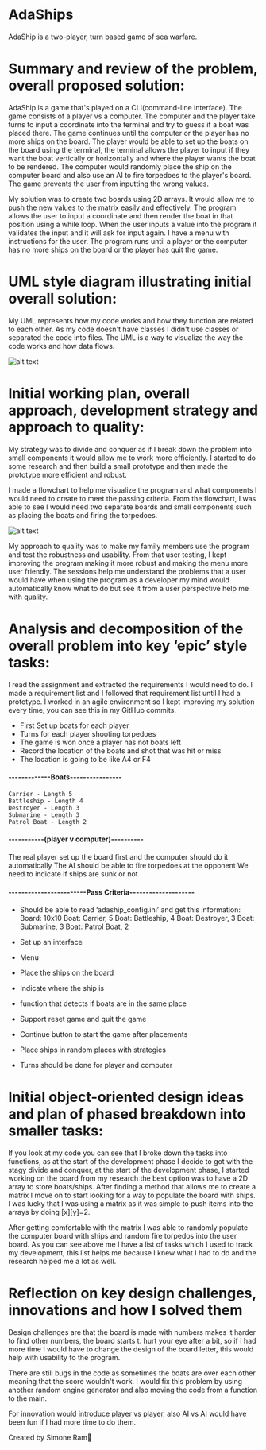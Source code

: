 # AdaShips
AdaShip is a two-player, turn based game of sea warfare.


# Summary and review of the problem, overall proposed solution:
AdaShip is a game that's played on a CLI(command-line interface). The game consists of a player vs a computer. The computer and the player take turns to input a coordinate into the terminal and try to guess if a boat was placed there. The game continues until the computer or the player has no more ships on the board. The player would be able to set up the boats on the board using the terminal, the terminal allows the player to input if they want the boat vertically or horizontally and where the player wants the boat to be rendered. The computer would randomly place the ship on the computer board and also use an AI to fire torpedoes to the player's board. The game prevents the user from inputting the wrong values.


My solution was to create two boards using 2D arrays. It would allow me to push the new values to the matrix easily and effectively. The program allows the user to input a coordinate and then render the boat in that position using a while loop. When the user inputs a value into the program it validates the input and it will ask for input again. I have a menu with instructions for the user. The program runs until a player or the computer has no more ships on the board or the player has quit the game.

# UML style diagram illustrating initial overall solution:

My UML represents how my code works and how they function are related to each other. As my code doesn't have classes 
I didn't use classes or separated the code into files. The UML is a way to visualize the way the code works and how data flows.

![alt text](https://github.com/simtor/AdaShips/blob/main/Screenshot%202021-03-24%20at%2012.01.33.png)

# Initial working plan, overall approach, development strategy and approach to quality:
My strategy was to divide and conquer as if I break down the problem into small components it would allow me to work more efficiently. I started to do some research and then build a small prototype and then made the prototype more efficient and robust.

I made a flowchart to help me visualize the program and what components I would need to create to meet the passing criteria. From the flowchart, I was able to see I would need two separate boards and small components such as placing the boats and firing the torpedoes.

![alt text](https://github.com/simtor/AdaShips/blob/main/flowchart-BattleshipWM.jpg)

My approach to quality was to make my family members use the program and test the robustness and usability. From that user testing, I kept improving the program making it more robust and making the menu more user friendly. The sessions help me understand the problems that a user would have when using the program as a developer my mind would automatically know what to do but see it from a user perspective help me with quality.


# Analysis and decomposition of the overall problem into key ‘epic’ style tasks:
I read the assignment and extracted the requirements I would need to do.
I made a requirement list and I followed that requirement list until I had a prototype.
I worked in an agile environment so I kept improving my solution every time, you can see this in my GitHub commits.

- First Set up boats for each player 
- Turns for each player shooting torpedoes 
- The game is won once a player has not boats left 
- Record the location of the boats and shot that was hit or miss
- The location is going to  be like A4 or F4

####  -------------Boats----------------
    Carrier - Length 5
    Battleship - Length 4
    Destroyer - Length 3
    Submarine - Length 3
    Patrol Boat - Length 2

#### -----------(player v computer)----------
The real player set up the board first  and the computer should do it automatically
The AI should be able to fire torpedoes at the opponent 
We need to indicate if ships are sunk or not

####  ------------------------Pass Criteria--------------------
- Should be able to  read ‘adaship_config.ini’ and get this information:
Board: 10x10
Boat: Carrier, 5
Boat: Battleship, 4
Boat: Destroyer, 3
Boat: Submarine, 3
Boat: Patrol Boat, 2

- Set up an interface 
- Menu 
- Place the ships on the board 
- Indicate where the ship is
- function that detects if boats are in the same place 
- Support reset game and quit the game
- Continue button to  start the game after placements
- Place ships in random places with  strategies
- Turns should be done for player and computer 


# Initial object-oriented design ideas and plan of phased breakdown into smaller tasks:

If you look at my code you can see that I broke down the tasks into functions, as at the start of the development phase I decide to got with the stagy divide and conquer, at the start of the development phase, I started working on the board from my research the best option was to have a 2D array to store boats/ships.  After finding a method that allows me to create a matrix I move on to start looking for a way to populate the board with ships. I was lucky that I was using a matrix as it was simple to push items into the arrays by doing [x][y]=2. 

After getting comfortable with the matrix I was able to randomly populate the computer board with ships and random fire torpedos into the user board. 
As you can see above me I have a list of tasks which I used to track my development, this list helps me because I knew what I had to do and the research helped me a lot as well. 


# Reflection on key design challenges, innovations and how I solved them

Design challenges are that the board is made with numbers makes it harder to find other numbers, the board starts t. hurt your eye after a bit, so if I had more time I would have to change the design of the board letter, this would help with usability fo the program.

There are still bugs in the code as sometimes the boats are over each other meaning that the score wouldn't work.  I would fix this problem by using another random engine generator and also moving the code from a function to the main.

For innovation would introduce player vs player, also AI vs AI would have been fun if I had more time to do them. 

Created by Simone Ram🐏
